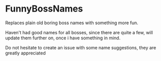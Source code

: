 # FunnyBossNames
Replaces plain old boring boss names with something more fun.

Haven't had good names for all bosses, since there are quite a few, 
will update them further on, once i have something in mind.

Do not hesitate to create an issue with some name suggestions, they are greatly appreciated
